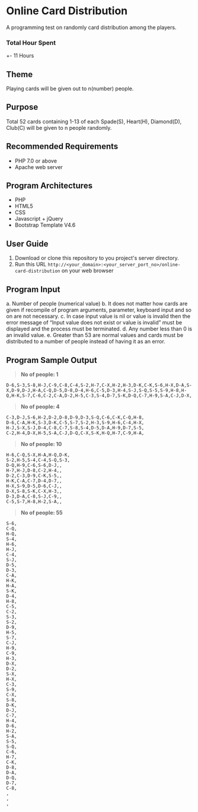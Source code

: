 # Online Card Distribution

A programming test on randomly card distribution among the players.

### Total Hour Spent
+- 11 Hours

## Theme
Playing cards will be given out to n(number) people.

## Purpose
Total 52 cards containing 1-13 of each Spade(S), Heart(H), Diamond(D), Club(C) will be given to n people randomly.

## Recommended Requirements
- PHP 7.0 or above
- Apache web server

## Program Architectures
- PHP
- HTML5
- CSS
- Javascript + jQuery
- Bootstrap Template V4.6

## User Guide
1. Download or clone this repository to you project's server directory.
2. Run this URL `http://<your_domain>:<your_server_port_no>/online-card-distribution` on your web browser

## Program Input
a. Number of people (numerical value)
b. It does not matter how cards are given if recompile of program arguments, parameter, keyboard input and so on are not necessary.
c. In case input value is nil or value is invalid then the error message of “Input value does not exist or value is invalid” must be displayed and the process must be terminated.
d. Any number less than 0 is an invalid value.
e. Greater than 53 are normal values and cards must be distributed to a number of people instead of having it as an error.

## Program Sample Output

>**No of people: 1**
```
D-6,S-3,S-8,H-J,C-9,C-8,C-4,S-2,H-7,C-X,H-2,H-3,D-K,C-K,S-6,H-X,D-A,S-X,D-9,D-J,H-A,C-Q,D-5,D-8,D-4,H-6,C-5,D-3,H-4,S-J,S-Q,S-5,S-9,H-8,H-Q,H-K,S-7,C-6,C-2,C-A,D-2,H-5,C-3,S-4,D-7,S-K,D-Q,C-7,H-9,S-A,C-J,D-X,
```

>**No of people: 4**
```
C-3,D-J,S-6,H-2,D-2,D-8,D-9,D-3,S-Q,C-6,C-K,C-Q,H-8,
D-6,C-A,H-K,S-3,D-K,C-5,S-7,S-2,H-3,S-9,H-6,C-4,H-X,
H-J,S-X,S-J,D-4,C-8,C-7,S-8,S-4,D-5,D-A,H-9,D-7,S-5,
C-2,H-4,D-X,H-5,S-A,C-J,D-Q,C-X,S-K,H-Q,H-7,C-9,H-A,
```

>**No of people: 10**
```
H-6,C-Q,S-X,H-A,H-Q,D-K,
S-2,H-5,S-4,C-4,S-Q,S-3,
D-Q,H-9,C-6,S-6,D-J,,
H-7,H-J,D-8,C-2,H-4,,
D-2,C-3,D-9,C-K,S-5,,
H-K,C-A,C-7,D-4,D-7,,
H-X,S-9,D-5,D-6,C-J,,
D-X,S-8,S-K,C-X,H-3,,
D-3,D-A,C-8,S-J,C-9,,
C-5,S-7,H-8,H-2,S-A,,
```

>**No of people: 55**
```
S-6,
C-Q,
H-Q,
S-4,
H-6,
H-J,
C-4,
S-J,
D-5,
D-3,
C-A,
H-K,
H-A,
S-K,
D-4,
H-8,
C-5,
C-2,
S-3,
S-2,
D-9,
H-5,
S-7,
C-J,
H-9,
C-9,
H-3,
D-X,
D-2,
S-X,
H-X,
C-3,
S-9,
C-X,
S-8,
D-K,
D-J,
C-7,
H-4,
D-6,
H-2,
S-A,
S-5,
S-Q,
C-6,
H-7,
C-K,
D-8,
D-A,
D-Q,
D-7,
C-8,
,
,
,
```